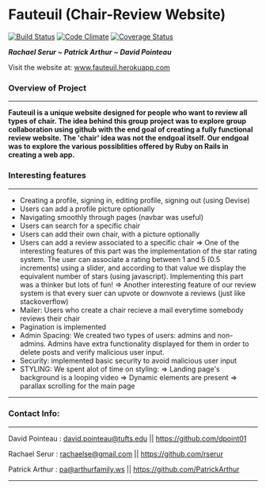 Fauteuil (Chair-Review Website)
============
[![Build Status](https://travis-ci.org/LaunchAcademy/fauteuil.svg?branch=master)](https://travis-ci.org/LaunchAcademy/fauteuil) [![Code Climate](https://codeclimate.com/github/LaunchAcademy/fauteuil.png)](https://codeclimate.com/github/LaunchAcademy/fauteuil) [![Coverage Status](https://coveralls.io/repos/LaunchAcademy/fauteuil/badge.png)](https://coveralls.io/r/LaunchAcademy/fauteuil)

_**Rachael Serur ~ Patrick Arthur ~ David Pointeau**_

Visit the website at:  www.fauteuil.herokuapp.com 

### Overview of Project

---

**Fauteuil is a unique website designed for people who want to review all types of chair. The idea behind this group project was to explore group collaboration using github with the end goal of creating a fully functional review website. The 'chair' idea was not the endgoal itself. Our endgoal was to explore the various possiblities offered by Ruby on Rails in creating a web app.**

### Interesting features

---


- Creating a profile, signing in, editing profile, signing out (using Devise)
- Users can add a profile picture optionally
- Navigating smoothly through pages (navbar was useful)
- Users can search for a specific chair
- Users can add their own chair, with a picture optionally
- Users can add a review associated to a specific chair
      => One of the interesting features of this part was the implementation of the star rating system. 
         The user can associate a rating between 1 and 5 (0.5 increments) using a slider, and according to that value
         we display the equivalent number of stars (using javascript). Implementing this part was a thinker but lots           of fun!
      => Another interesting feature of our review system is that every suer can upvote or downvote a reviews 
         (just like stackoverflow)
- Mailer: Users who create a chair recieve a mail everytime somebody reviews their chair
- Pagination is implemented
- Admin Spacing: We created two types of users: admins and non-admins. Admins have extra functionality displayed for
  them in order to delete posts and verify malicious user input. 
- Security: implemented basic security to avoid malicious user input
- STYLING: We spent alot of time on styling:
      => Landing page's background is a looping video
      => Dynamic elements are present
      => parallax scrolling for the main page

---

### Contact Info:

---

David Pointeau : david.pointeau@tufts.edu || https://github.com/dpoint01

Rachael Serur : rachaelse@gmail.com || https://github.com/rserur

Patrick Arthur : pa@arthurfamily.ws || https://github.com/PatrickArthur

---
